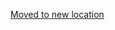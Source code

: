 [Moved to new location](https://github.com/DataTalksClub/machine-learning-zoomcamp/blob/master/02-regression/01-car-price-intro.md)